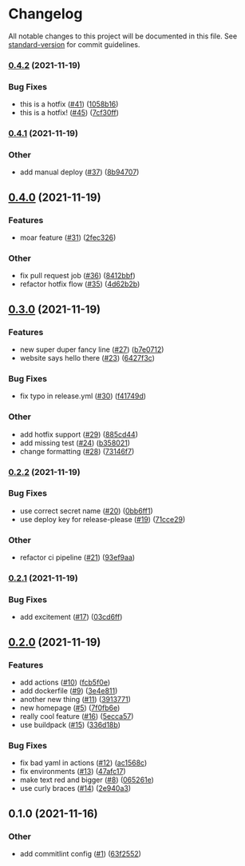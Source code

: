 # Changelog

All notable changes to this project will be documented in this file. See [standard-version](https://github.com/conventional-changelog/standard-version) for commit guidelines.

### [0.4.2](https://www.github.com/austinmitchem/eager-euler/compare/v0.4.1...v0.4.2) (2021-11-19)


### Bug Fixes

* this is a hotfix ([#41](https://www.github.com/austinmitchem/eager-euler/issues/41)) ([1058b16](https://www.github.com/austinmitchem/eager-euler/commit/1058b16a497bfe97ccb0dc9a303171f42ee0dcab))
* this is a hotfix! ([#45](https://www.github.com/austinmitchem/eager-euler/issues/45)) ([7cf30ff](https://www.github.com/austinmitchem/eager-euler/commit/7cf30ff0e05b8bf5b1d183e2bacd946d7fec1cde))

### [0.4.1](https://www.github.com/austinmitchem/eager-euler/compare/v0.4.0...v0.4.1) (2021-11-19)


### Other

* add manual deploy ([#37](https://www.github.com/austinmitchem/eager-euler/issues/37)) ([8b94707](https://www.github.com/austinmitchem/eager-euler/commit/8b94707693b552ebb00f7994c6eec1b19caa7f4b))

## [0.4.0](https://www.github.com/austinmitchem/eager-euler/compare/v0.3.0...v0.4.0) (2021-11-19)


### Features

* moar feature ([#31](https://www.github.com/austinmitchem/eager-euler/issues/31)) ([2fec326](https://www.github.com/austinmitchem/eager-euler/commit/2fec326bebc2b682d96584403589da5796eb3e24))


### Other

* fix pull request job ([#36](https://www.github.com/austinmitchem/eager-euler/issues/36)) ([8412bbf](https://www.github.com/austinmitchem/eager-euler/commit/8412bbfba985da6344d03a1ab9bbbd34083d0049))
* refactor hotfix flow ([#35](https://www.github.com/austinmitchem/eager-euler/issues/35)) ([4d62b2b](https://www.github.com/austinmitchem/eager-euler/commit/4d62b2b936a08ca6c715735e6bade4fbeb3e987e))

## [0.3.0](https://www.github.com/austinmitchem/eager-euler/compare/v0.2.2...v0.3.0) (2021-11-19)


### Features

* new super duper fancy line ([#27](https://www.github.com/austinmitchem/eager-euler/issues/27)) ([b7e0712](https://www.github.com/austinmitchem/eager-euler/commit/b7e0712feeaa1b1d4afece4159fd3828fef1a8a9))
* website says hello there ([#23](https://www.github.com/austinmitchem/eager-euler/issues/23)) ([6427f3c](https://www.github.com/austinmitchem/eager-euler/commit/6427f3c72cdd6d1668565d878034205b863f246e))


### Bug Fixes

* fix typo in release.yml ([#30](https://www.github.com/austinmitchem/eager-euler/issues/30)) ([f41749d](https://www.github.com/austinmitchem/eager-euler/commit/f41749dc8680c8b66daaffa4efcfbb1f4768c573))


### Other

* add hotfix support ([#29](https://www.github.com/austinmitchem/eager-euler/issues/29)) ([885cd44](https://www.github.com/austinmitchem/eager-euler/commit/885cd444ecb8b6246440b8b9e9cc04f4c0b86fa6))
* add missing test ([#24](https://www.github.com/austinmitchem/eager-euler/issues/24)) ([b358021](https://www.github.com/austinmitchem/eager-euler/commit/b35802130be9083eef32dcc04704518f55f71e85))
* change formatting ([#28](https://www.github.com/austinmitchem/eager-euler/issues/28)) ([73146f7](https://www.github.com/austinmitchem/eager-euler/commit/73146f7bf077d844728fd08083fd2130b5eb9ec5))

### [0.2.2](https://www.github.com/austinmitchem/eager-euler/compare/v0.2.1...v0.2.2) (2021-11-19)


### Bug Fixes

* use correct secret name ([#20](https://www.github.com/austinmitchem/eager-euler/issues/20)) ([0bb6ff1](https://www.github.com/austinmitchem/eager-euler/commit/0bb6ff12ce2a77beda1f04a46979819fe6e006b8))
* use deploy key for release-please ([#19](https://www.github.com/austinmitchem/eager-euler/issues/19)) ([71cce29](https://www.github.com/austinmitchem/eager-euler/commit/71cce29f0634c47d087bc7af846eca913a7c8078))


### Other

* refactor ci pipeline ([#21](https://www.github.com/austinmitchem/eager-euler/issues/21)) ([93ef9aa](https://www.github.com/austinmitchem/eager-euler/commit/93ef9aa2cc7baae8557ef8f912dd41edb07d4882))

### [0.2.1](https://www.github.com/austinmitchem/eager-euler/compare/v0.2.0...v0.2.1) (2021-11-19)


### Bug Fixes

* add excitement ([#17](https://www.github.com/austinmitchem/eager-euler/issues/17)) ([03cd6ff](https://www.github.com/austinmitchem/eager-euler/commit/03cd6ff349b9895799f4b0c41ba9a71f1c6aef07))

## [0.2.0](https://www.github.com/austinmitchem/eager-euler/compare/v0.1.0...v0.2.0) (2021-11-19)


### Features

* add actions ([#10](https://www.github.com/austinmitchem/eager-euler/issues/10)) ([fcb5f0e](https://www.github.com/austinmitchem/eager-euler/commit/fcb5f0e6112b353f41eeafddbcf9551a549bb3d5))
* add dockerfile ([#9](https://www.github.com/austinmitchem/eager-euler/issues/9)) ([3e4e811](https://www.github.com/austinmitchem/eager-euler/commit/3e4e8115d755a43feda66c3a1d84e58d621bdbd2))
* another new thing ([#11](https://www.github.com/austinmitchem/eager-euler/issues/11)) ([3913771](https://www.github.com/austinmitchem/eager-euler/commit/391377185c34a35a6d81a4848d13cb7cdc227dc3))
* new homepage ([#5](https://www.github.com/austinmitchem/eager-euler/issues/5)) ([7f0fb6e](https://www.github.com/austinmitchem/eager-euler/commit/7f0fb6e99a2904d42f22c2088ac63f22948c533b))
* really cool feature ([#16](https://www.github.com/austinmitchem/eager-euler/issues/16)) ([5ecca57](https://www.github.com/austinmitchem/eager-euler/commit/5ecca57fbf6df22f392f87d02f83b1cb3c976515))
* use buildpack ([#15](https://www.github.com/austinmitchem/eager-euler/issues/15)) ([336d18b](https://www.github.com/austinmitchem/eager-euler/commit/336d18be772a4ae28ad2b74775f65c4ef2096feb))


### Bug Fixes

* fix bad yaml in actions ([#12](https://www.github.com/austinmitchem/eager-euler/issues/12)) ([ac1568c](https://www.github.com/austinmitchem/eager-euler/commit/ac1568c6ba87a75fa2d48942043c60e003661ca2))
* fix environments ([#13](https://www.github.com/austinmitchem/eager-euler/issues/13)) ([47afc17](https://www.github.com/austinmitchem/eager-euler/commit/47afc175810c6ab0099ee282870a9bb735de7baa))
* make text red and bigger ([#8](https://www.github.com/austinmitchem/eager-euler/issues/8)) ([065261e](https://www.github.com/austinmitchem/eager-euler/commit/065261ed7d1eb3f784d74ed83349ce63bf51783d))
* use curly braces ([#14](https://www.github.com/austinmitchem/eager-euler/issues/14)) ([2e940a3](https://www.github.com/austinmitchem/eager-euler/commit/2e940a332d1096e65a764bae72685f8e4ae211a2))

## 0.1.0 (2021-11-16)


### Other

* add commitlint config ([#1](https://github.com/austinmitchem/eager-euler/issues/1)) ([63f2552](https://github.com/austinmitchem/eager-euler/commit/63f2552b27c2c58588aaa3fc4ca2d6416ab85ed0))
